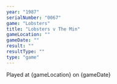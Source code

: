 ```yaml
---
year: "1987"
serialNumber: "0067" 
game: "Lobsters"
title: "Lobsters v The Min"
gameLocation: ""
gameDate: ""
result: ""
resultType: ""
type: "game"
---
```


Played at {gameLocation} on {gameDate} 